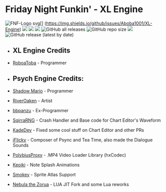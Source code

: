 # Friday Night Funkin' - XL Engine

![FNF-Logo svg](https://github.com/Aboba1001/Aboba1001.github.io/assets/112294807/e56c92fa-b8cd-42aa-9190-43762f29e076)[]
(https://img.shields.io/github/issues/Aboba1001/XL-Engine) ![](https://img.shields.io/github/forks/Aboba1001/XL-Engine) ![](https://img.shields.io/github/stars/Aboba1001/XL-Engine) ![](https://img.shields.io/github/license/Aboba1001/XL-Engine) ![GitHub all releases](https://img.shields.io/github/downloads/Aboba1001/XL-Engine) ![GitHub repo size](https://img.shields.io/github/repo-size/Aboba1001/XL-Engine) ![](https://img.shields.io/github/contributors/Aboba1001/XL-Engine) ![GitHub release (latest by date)](https://img.shields.io/github/downloads/Aboba1001/XL-Engine/latest/total)

* ## XL Engine Credits
* [RoboaToba](https://youtube.com/@RoboaToba) - Programmer

* ## Psych Engine Credits: 
 * [Shadow Mario](https://twitter.com/Shadow_Mario_) - Programmer 
 * [RiverOaken](https://twitter.com/RiverOaken) - Artist 
 * [bbpanzu](https://twitter.com/bbsub3) - Ex-Programmer 
 * [SqirraRNG](https://twitter.com/gedehari) - Crash Handler and Base code for Chart Editor's Waveform 
 * [KadeDev](https://twitter.com/kade0912) - Fixed some cool stuff on Chart Editor and other PRs 
 * [iFlicky](https://twitter.com/flicky_i) - Composer of Psync and Tea Time, also made the Dialogue Sounds 
 * [PolybiusProxy](https://twitter.com/polybiusproxy) - .MP4 Video Loader Library (hxCodec) 
 * [Keoiki](https://twitter.com/Keoiki_) - Note Splash Animations 
 * [Smokey](https://twitter.com/Smokey_5_) - Sprite Atlas Support 
 * [Nebula the Zorua](https://twitter.com/Nebula_Zorua) - LUA JIT Fork and some Lua reworks
